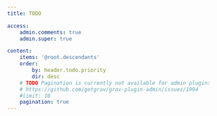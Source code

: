 ```yaml
---
title: TODO

access:
    admin.comments: true
    admin.super: true

content:
    items: '@root.descendants'
    order:
        by: header.todo.priority
        dir: desc
    # TODO Pagination is currently not available for admin plugin:
    # https://github.com/getgrav/grav-plugin-admin/issues/1994
    #limit: 10
    pagination: true
---
```

